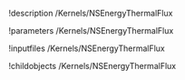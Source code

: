 !description /Kernels/NSEnergyThermalFlux

!parameters /Kernels/NSEnergyThermalFlux

!inputfiles /Kernels/NSEnergyThermalFlux

!childobjects /Kernels/NSEnergyThermalFlux
